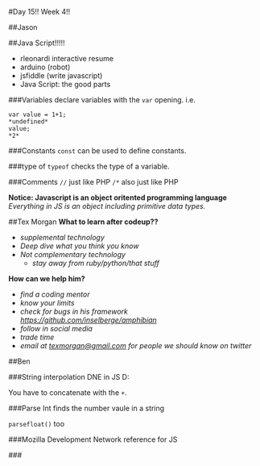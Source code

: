 #Day 15!! Week 4!!

##Jason

##Java Script!!!!!
* rleonardi interactive resume
* arduino (robot)
* jsfiddle (write javascript)
* Java Script: the good parts

###Variables
declare variables with the `var` opening. i.e.
```
var value = 1+1;
*undefined*
value;
*2*
```
###Constants
`const` can be used to define constants.

###type of
`typeof` checks the type of a variable.

###Comments
`//` just like PHP
`/*` also just like PHP

**Notice: Javascript is an object oritented programming language**
*Everything in JS is an object including primitive data types.*


##Tex Morgan
**What to learn after codeup??**
* *supplemental technology*
* *Deep dive what you think you know*
* *Not complementary technology*
	* *stay away from ruby/python/that stuff*

**How can we help him?**
* *find a coding mentor*
* *know your limits*
* *check for bugs in his framework https://github.com/inselberge/amphibian*
* *follow in social media*
* *trade time*
* *email at texmorgan@gmail.com for people we should know on twitter*

##Ben

###String interpolation
DNE in JS D:

You have to concatenate with the `+`.

###Parse Int
finds the number vaule in a string

`parsefloat()` too

###Mozilla Development Network
reference for JS

###<script>
`<script></script>` is how you implement javascript into your html pages.


